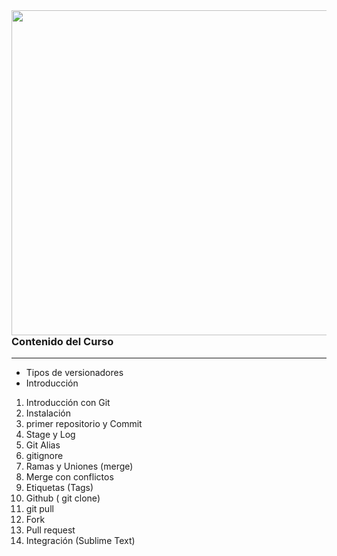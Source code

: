 <img align="left" width="520" height="520" src="https://d1jnx9ba8s6j9r.cloudfront.net/blog/wp-content/uploads/2017/12/gitHub.png">

### Contenido del Curso 
---
- Tipos de versionadores
- Introducción

1. Introducción con Git
2. Instalación
3. primer repositorio y Commit
4. Stage y Log
5. Git Alias
6. gitignore
7. Ramas y Uniones (merge)
8. Merge con conflictos
9. Etiquetas (Tags)
10. Github ( git clone)
11. git pull
12. Fork
13. Pull request
14. Integración (Sublime Text)
